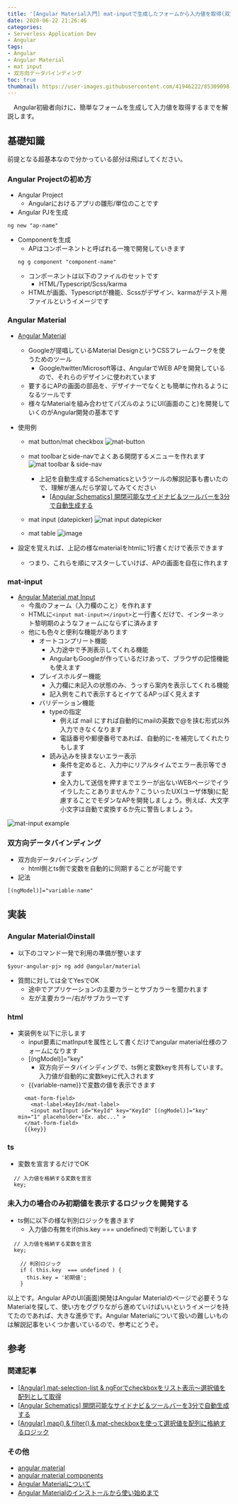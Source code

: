 ```yaml
---
title: '[Angular Material入門] mat-inputで生成したフォームから入力値を取得(双方向データバインディング)'
date: 2020-06-22 21:26:46
categories:
- Serverless Application Dev
- Angular
tags: 
- Angular
- Angular Material
- mat input
- 双方向データバインディング
toc: true
thumbnail: https://user-images.githubusercontent.com/41946222/85309098-11606400-b4ed-11ea-84a1-69fee72f8208.png
---
```


　Angular初級者向けに、簡単なフォームを生成して入力値を取得するまでを解説します。

## 基礎知識
前提となる超基本なので分かっている部分は飛ばしてください。

### Angular Projectの初め方
- Angular Project
    - Angularにおけるアプリの雛形/単位のことです
- Angular PJを生成
```
ng new "ap-name"
```
- Componentを生成
    - APはコンポーネントと呼ばれる一塊で開発していきます
    ```
    ng g component "component-name"
    ```
    - コンポーネントは以下のファイルのセットです
        - HTML/Typescript/Scss/karma
    - HTMLが画面、Typescriptが機能、Scssがデザイン、karmaがテスト用ファイルというイメージです

### Angular Material

- [Angular Material](https://material.angular.io/)
  - Googleが提唱しているMaterial DesignというCSSフレームワークを使うためのツール
    - Google/twitter/Microsoft等は、AngularでWEB APを開発しているので、それらのデザインに使われています
  - 要するにAPの画面の部品を、デザイナーでなくとも簡単に作れるようになるツールです
  - 様々なMaterialを組み合わせてパズルのようにUI(画面のこと)を開発していくのがAngular開発の基本です

- 使用例
  - mat button/mat checkbox
  ![mat-button](https://user-images.githubusercontent.com/41946222/85590466-6633e400-b67f-11ea-9ac4-6a8eb6fc52a6.png)

  - mat toolbarとside-navでよくある開閉するメニューを作れます
  ![mat toolbar & side-nav](https://user-images.githubusercontent.com/41946222/80100008-4feba800-85aa-11ea-8bad-dc2ceb714f16.png)
    - 上記を自動生成するSchematicsというツールの解説記事も書いたので、理解が進んだら学習してみてください
      - [[Angular Schematics] 開閉可能なサイドナビ＆ツールバーを3分で自動生成する](/Angular-Schematics-開閉可能なサイドナビ＆ツールバーを3分で自動生成する/)

  - mat input (datepicker)
  ![mat input datepicker](https://user-images.githubusercontent.com/41946222/85590634-88c5fd00-b67f-11ea-9887-3e7ee72db362.png)

  - mat table
  ![image](https://user-images.githubusercontent.com/41946222/85592226-f1fa4000-b680-11ea-9b7d-3be0201902f9.png)


- 設定を覚えれば、上記の様なmaterialをhtmlに1行書くだけで表示できます
  - つまり、これらを順にマスターしていけば、APの画面を自在に作れます

### mat-input
- [Angular Material mat Input](https://material.angular.io/components/input/examples)
  - 今風のフォーム（入力欄のこと）を作れます
  - HTMLに`<input mat-input></input>`と一行書くだけで、インターネット黎明期のようなフォームにならずに済みます
  - 他にも色々と便利な機能があります
    - オートコンプリート機能
      - 入力途中で予測表示してくれる機能
      - AngularもGoogleが作っているだけあって、ブラウザの記憶機能も使えます
    - プレイスホルダー機能
      - 入力欄に未記入の状態のみ、うっすら案内を表示してくれる機能
      - 記入例をこれで表示するとイケてるAPっぽく見えます
    - バリデーション機能
      - typeの指定
        - 例えば mail にすれば自動的にmailの英数で@を挟む形式以外入力できなくなります
        - 電話番号や郵便番号であれば、自動的に-を補完してくれたりもします
      - 読み込みを挟まないエラー表示
        - 条件を定めると、入力中にリアルタイムでエラー表示等できます
        - 全入力して送信を押すまでエラーが出ないWEBページでイライラしたことありませんか？こういったUX(ユーザ体験)に配慮することでモダンなAPを開発しましょう。例えば、大文字小文字は自動で変換するか先に警告しましょう。

![mat-input example](https://user-images.githubusercontent.com/41946222/85586437-e48e8700-b67b-11ea-81c5-d07bfbf4bce3.png)

### 双方向データバインディング
- 双方向データバインディング
    - html側とts側で変数を自動的に同期することが可能です
- 記法
```
[(ngModel)]="variable-name"
```

## 実装

### Angular Materialのinstall
- 以下のコマンド一発で利用の準備が整います
```
$your-angular-pj> ng add @angular/material
```
- 質問に対しては全てYesでOK
  - 途中でアプリケーションの主要カラーとサブカラーを聞かれます
  - 左が主要カラー/右がサブカラーです

### html
- 実装例を以下に示します
    - input要素にmatInputを属性として書くだけでangular material仕様のフォームになります
    - [(ngModel)]="key"
        - 双方向データバインディングで、ts側と変数keyを共有しています。入力値が自動的に変数keyに代入されます
    - {{variable-name}}で変数の値を表示できます
    ```
      <mat-form-field>
        <mat-label>KeyId</mat-label>
        <input matInput id="KeyId" key="KeyId" [(ngModel)]="key" min="1" placeholder="Ex. abc..." >
      </mat-form-field>
      {{key}}
    ```

### ts
- 変数を宣言するだけでOK
```
  // 入力値を格納する変数を宣言
  key;
```

### 未入力の場合のみ初期値を表示するロジックを開発する
- ts側に以下の様な判別ロジックを書きます
    - 入力値の有無をif(this.key === undefined)で判断しています
```
  // 入力値を格納する変数を宣言
  key;

    // 判別ロジック
    if ( this.key  === undefined ) {
      this.key = '初期値';
    }
```

以上です。Angular APのUI(画面)開発はAngular Materialのページで必要そうなMaterialを探して、使い方をググりながら進めていけばいいというイメージを持てたのであれば、大きな進歩です。Angular Materialについて扱いの難しいものは解説記事をいくつか書いているので、参考にどうぞ。

## 参考
### 関連記事
- [[Angular] mat-selection-list & ngForでcheckboxをリスト表示～選択値を配列として取得](/Angular-mat-selection-listでcheckboxを表示～選択値を配列として取得/)
- [[Angular Schematics] 開閉可能なサイドナビ＆ツールバーを3分で自動生成する](/Angular-Schematics-開閉可能なサイドナビ＆ツールバーを3分で自動生成する/)
- [[Angular] map() & filter() & mat-checkboxを使って選択値を配列に格納するロジック](/Angular-map-fileter-mat-checkboxを使って選択値を配列に格納するロジック/)

### その他
- [angular material](https://material.angular.io/)
- [angular material components](https://material.angular.io/components/categories)
- [Angular Materialについて](https://note.com/mm_morimori/n/n18abdb6447cf)
- [Angular Materialのインストールから使い始めまで](https://medium.com/@donuzium/angular-material%E3%81%AE%E3%82%A4%E3%83%B3%E3%82%B9%E3%83%88%E3%83%BC%E3%83%AB%E3%81%8B%E3%82%89%E4%BD%BF%E3%81%84%E5%A7%8B%E3%82%81%E3%81%BE%E3%81%A7-d1e9c868688c)